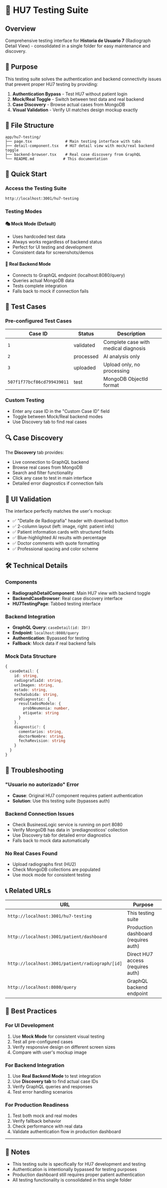 # 🔬 HU7 Testing Suite

## Overview
Comprehensive testing interface for **Historia de Usuario 7** (Radiograph Detail View) - consolidated in a single folder for easy maintenance and discovery.

## 🎯 Purpose
This testing suite solves the authentication and backend connectivity issues that prevent proper HU7 testing by providing:

1. **Authentication Bypass** - Test HU7 without patient login
2. **Mock/Real Toggle** - Switch between test data and real backend
3. **Case Discovery** - Browse actual cases from MongoDB
4. **Visual Validation** - Verify UI matches design mockup exactly

## 📁 File Structure

```
app/hu7-testing/
├── page.tsx               # Main testing interface with tabs
├── detail-component.tsx   # HU7 detail view with mock/real backend toggle
├── backend-browser.tsx    # Real case discovery from GraphQL
└── README.md             # This documentation
```

## 🚀 Quick Start

### Access the Testing Suite
```bash
http://localhost:3001/hu7-testing
```

### Testing Modes

#### 🎭 Mock Mode (Default)
- Uses hardcoded test data
- Always works regardless of backend status
- Perfect for UI testing and development
- Consistent data for screenshots/demos

#### 🔗 Real Backend Mode
- Connects to GraphQL endpoint (localhost:8080/query)
- Queries actual MongoDB data
- Tests complete integration
- Falls back to mock if connection fails

## 🧪 Test Cases

### Pre-configured Test Cases
| Case ID | Status | Description |
|---------|--------|-------------|
| `1` | validated | Complete case with medical diagnosis |
| `2` | processed | AI analysis only |
| `3` | uploaded | Upload only, no processing |
| `507f1f77bcf86cd799439011` | test | MongoDB ObjectId format |

### Custom Testing
- Enter any case ID in the "Custom Case ID" field
- Toggle between Mock/Real backend modes
- Use Discovery tab to find real cases

## 🔍 Case Discovery

The **Discovery** tab provides:
- Live connection to GraphQL backend
- Browse real cases from MongoDB
- Search and filter functionality
- Click any case to test in main interface
- Detailed error diagnostics if connection fails

## 🎨 UI Validation

The interface perfectly matches the user's mockup:
- ✅ "Detalle de Radiografía" header with download button
- ✅ 2-column layout (left: image, right: patient info)
- ✅ Patient information cards with structured fields
- ✅ Blue-highlighted AI results with percentage
- ✅ Doctor comments with quote formatting
- ✅ Professional spacing and color scheme

## 🛠 Technical Details

### Components
- **RadiographDetailComponent**: Main HU7 view with backend toggle
- **BackendCaseBrowser**: Real case discovery interface
- **HU7TestingPage**: Tabbed testing interface

### Backend Integration
- **GraphQL Query**: `caseDetail(id: ID!)`
- **Endpoint**: `localhost:8080/query`
- **Authentication**: Bypassed for testing
- **Fallback**: Mock data if real backend fails

### Mock Data Structure
```typescript
{
  caseDetail: {
    id: string,
    radiografiaId: string,
    urlImagen: string,
    estado: string,
    fechaSubida: string,
    preDiagnostic: {
      resultadosModelo: {
        probNeumonia: number,
        etiqueta: string
      }
    },
    diagnostic?: {
      comentarios: string,
      doctorNombre: string,
      fechaRevision: string
    }
  }
}
```

## 🔧 Troubleshooting

### "Usuario no autorizado" Error
- **Cause**: Original HU7 component requires patient authentication
- **Solution**: Use this testing suite (bypasses auth)

### Backend Connection Issues
- Check BusinessLogic service is running on port 8080
- Verify MongoDB has data in 'prediagnosticos' collection
- Use Discovery tab for detailed error diagnostics
- Falls back to mock data automatically

### No Real Cases Found
- Upload radiographs first (HU2)
- Check MongoDB collections are populated
- Use mock mode for consistent testing

## 📞 Related URLs

| URL | Purpose |
|-----|---------|
| `http://localhost:3001/hu7-testing` | This testing suite |
| `http://localhost:3001/patient/dashboard` | Production dashboard (requires auth) |
| `http://localhost:3001/patient/radiograph/[id]` | Direct HU7 access (requires auth) |
| `http://localhost:8080/query` | GraphQL backend endpoint |

## 🎯 Best Practices

### For UI Development
1. Use **Mock Mode** for consistent visual testing
2. Test all pre-configured cases
3. Verify responsive design on different screen sizes
4. Compare with user's mockup image

### For Backend Integration
1. Use **Real Backend Mode** to test integration
2. Use **Discovery tab** to find actual case IDs
3. Verify GraphQL queries and responses
4. Test error handling scenarios

### For Production Readiness
1. Test both mock and real modes
2. Verify fallback behavior
3. Check performance with real data
4. Validate authentication flow in production dashboard

---

## 📝 Notes

- This testing suite is specifically for HU7 development and testing
- Authentication is intentionally bypassed for testing purposes
- Production dashboard still requires proper patient authentication
- All testing functionality is consolidated in this single folder